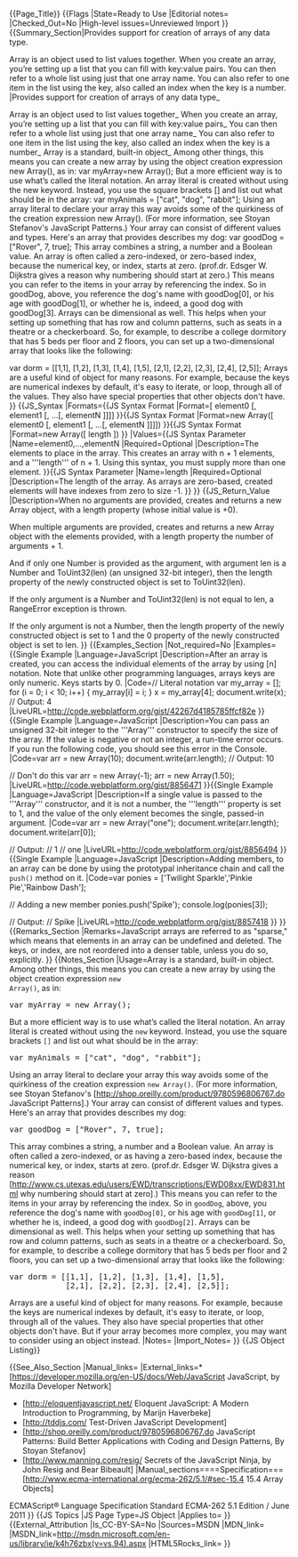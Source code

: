 {{Page_Title}}
{{Flags
|State=Ready to Use
|Editorial notes=
|Checked_Out=No
|High-level issues=Unreviewed Import
}}
{{Summary_Section|Provides support for creation of arrays of any data type.

Array is an object used to list values together. When you create an array, you’re setting up a list that you can fill with key:value pairs. You can then refer to a whole list using just that one array name. You can also refer to one item in the list using the key, also called an index when the key is a number.
|Provides support for creation of arrays of any data type_

Array is an object used to list values together_ When you create an array, you’re setting up a list that you can fill with key:value pairs_ You can then refer to a whole list using just that one array name_ You can also refer to one item in the list using the key, also called an index when the key is a number_
Array is a standard, built-in object_ Among other things, this means you can create a new array by using the object creation expression new Array(), as in:
var myArray=new Array();
But a more efficient way is to use what’s called the literal notation. An array literal is created without using the new keyword. Instead, you use the square brackets [] and list out what should be in the array:
var myAnimals = ["cat", "dog", "rabbit"];
Using an array literal to declare your array this way avoids some of the quirkiness of the creation expression new Array(). (For more information, see Stoyan Stefanov's JavaScript Patterns.)
Your array can consist of different values and types. Here's an array that provides describes my dog:
var goodDog = ["Rover", 7, true];
This array combines a string, a number and a Boolean value.
An array is often called a zero-indexed, or zero-based index, because the numerical key, or index, starts at zero. (prof.dr. Edsger W. Dijkstra gives a reason why numbering should start at zero.) This means you can refer to the items in your array by referencing the index. So in goodDog, above, you reference the dog's name with goodDog[0], or his age with goodDog[1], or whether he is, indeed, a good dog with goodDog[3].
Arrays can be dimensional as well. This helps when your setting up something that has row and column patterns, such as seats in a theatre or a checkerboard. So, for example, to describe a college dormitory that has 5 beds per floor and 2 floors, you can set up a two-dimensional array that looks like the following:

var dorm = [[1,1], [1,2], [1,3], [1,4], [1,5], 
            [2,1], [2,2], [2,3], [2,4], [2,5]];
Arrays are a useful kind of object for many reasons. For example, because the keys are numerical indexes by default, it's easy to iterate, or loop, through all of the values. They also have special properties that other objects don't have.
}}
{{JS_Syntax
|Formats={{JS Syntax Format
|Format=[ element0 [, element1 [, ...[, elementN ]]]]
}}{{JS Syntax Format
|Format=new Array([ element0 [, element1 [, ...[, elementN ]]]])
}}{{JS Syntax Format
|Format=new Array([ length ])
}}
|Values={{JS Syntax Parameter
|Name=element0,...,elementN
|Required=Optional
|Description=The elements to place in the array. This creates an array with n + 1 elements, and a '''length''' of n + 1. Using this syntax, you must supply more than one element.
}}{{JS Syntax Parameter
|Name=length
|Required=Optional
|Description=The length of the array. As arrays are zero-based, created elements will have indexes from zero to size -1.
}}
}}
{{JS_Return_Value
|Description=When no arguments are provided, creates and returns a new Array object, with a length property (whose initial value is +0).

When multiple arguments are provided, creates and returns a new Array object with the elements provided, with a length property the number of arguments + 1.

And if only one Number is provided as the argument, with argument len is a Number and ToUint32(len) (an unsigned 32-bit integer), then the length property of the newly constructed object is set to ToUint32(len).

If the only argument is a Number and ToUint32(len) is not equal to len, a RangeError exception is thrown.

If the only argument is not a Number, then the length property of the newly constructed object is set to 1 and the 0 property of the newly constructed object is set to len.
}}
{{Examples_Section
|Not_required=No
|Examples={{Single Example
|Language=JavaScript
|Description=After an array is created, you can access the individual elements of the array by using [n] notation. Note that unlike other programming languages, arrays keys are only numeric. Keys starts by 0.
|Code=// Literal notation
var my_array = [];
for (i = 0; i &lt; 10; i++) {
  my_array[i] = i;
}
x = my_array[4];
document.write(x);
// Output: 4
|LiveURL=http://code.webplatform.org/gist/42267d4185785ffcf82e
}}{{Single Example
|Language=JavaScript
|Description=You can pass an unsigned 32-bit integer to the '''Array''' constructor to specify the size of the array. If the value is negative or not an integer, a run-time error occurs. If you run the following code, you should see this error in the Console.
|Code=var arr = new Array(10);
document.write(arr.length);
// Output: 10
 
// Don't do this
var arr = new Array(-1);
arr = new Array(1.50);
|LiveURL=http://code.webplatform.org/gist/8856471
}}{{Single Example
|Language=JavaScript
|Description=If a single value is passed to the '''Array''' constructor, and it is not a number, the '''length''' property is set to 1, and the value of the only element becomes the single, passed-in argument.
|Code=var arr = new Array("one");
 document.write(arr.length);
 document.write(arr[0]);
 
 // Output:
 // 1
 // one
|LiveURL=http://code.webplatform.org/gist/8856494
}}{{Single Example
|Language=JavaScript
|Description=Adding members, to an array can be done by using the prototypal inheritance chain and call the <code>push()</code> method on it.
|Code=var ponies = ['Twilight Sparkle','Pinkie Pie','Rainbow Dash'];

// Adding a new member
ponies.push('Spike');
console.log(ponies[3]);

// Output:
// Spike
|LiveURL=http://code.webplatform.org/gist/8857418
}}
}}
{{Remarks_Section
|Remarks=JavaScript arrays are referred to as "sparse," which means that elements in an array can be undefined and deleted. The keys, or index, are not reordered into a denser table, unless you do so, explicitly.
}}
{{Notes_Section
|Usage=Array is a standard, built-in object. Among other things, this means you can create a new array by using the object creation expression <code>new Array()</code>, as in:
<pre>var myArray = new Array();</pre>

But a more efficient way is to use what’s called the literal notation. An array literal is created without using the <code>new</code> keyword. Instead, you use the square brackets <code>[]</code> and list out what should be in the array:

<pre>var myAnimals = ["cat", "dog", "rabbit"];</pre>
Using an array literal to declare your array this way avoids some of the quirkiness of the creation expression <code>new Array()</code>. (For more information, see Stoyan Stefanov's [http://shop.oreilly.com/product/9780596806767.do JavaScript Patterns].)
Your array can consist of different values and types. Here's an array that provides describes my dog:
<pre>var goodDog = ["Rover", 7, true];</pre>
This array combines a string, a number and a Boolean value.
An array is often called a zero-indexed, or as having a zero-based index, because the numerical key, or index, starts at zero. (prof.dr. Edsger W. Dijkstra gives a reason [http://www.cs.utexas.edu/users/EWD/transcriptions/EWD08xx/EWD831.html why numbering should start at zero].) This means you can refer to the items in your array by referencing the index. So in <code>goodDog</code>, above, you reference the dog's name with <code>goodDog[0]</code>, or his age with <code>goodDog[1]</code>, or whether he is, indeed, a good dog with <code>goodDog[2]</code>.
Arrays can be dimensional as well. This helps when your setting up something that has row and column patterns, such as seats in a theatre or a checkerboard. So, for example, to describe a college dormitory that has 5 beds per floor and 2 floors, you can set up a two-dimensional array that looks like the following:

<pre>
var dorm = [[1,1], [1,2], [1,3], [1,4], [1,5], 
            [2,1], [2,2], [2,3], [2,4], [2,5]];
</pre>

Arrays are a useful kind of object for many reasons. For example, because the keys are numerical indexes by default, it's easy to iterate, or loop, through all of the values. They also have special properties that other objects don't have. But if your array becomes more complex, you may want to consider using an object instead.
|Notes=
|Import_Notes=
}}
{{JS Object Listing}}

{{See_Also_Section
|Manual_links=
|External_links=* [https://developer.mozilla.org/en-US/docs/Web/JavaScript JavaScript, by Mozilla Developer Network]
* [http://eloquentjavascript.net/ Eloquent JavaScript: A Modern Introduction to Programming, by Marijn Haverbeke]
* [http://tddjs.com/ Test-Driven JavaScript Development]
* [http://shop.oreilly.com/product/9780596806767.do JavaScript Patterns: Build Better Applications with Coding and Design Patterns, By Stoyan Stefanov] 
* [http://www.manning.com/resig/ Secrets of the JavaScript Ninja, by John Resig and Bear Bibeault]
|Manual_sections====Specification===
[http://www.ecma-international.org/ecma-262/5.1/#sec-15.4 15.4 Array Objects]

ECMAScript® Language Specification
Standard ECMA-262
5.1 Edition / June 2011
}}
{{JS Topics
|JS Page Type=JS Object
|Applies to=
}}
{{External_Attribution
|Is_CC-BY-SA=No
|Sources=MSDN
|MDN_link=
|MSDN_link=http://msdn.microsoft.com/en-us/library/ie/k4h76zbx(v=vs.94).aspx
|HTML5Rocks_link=
}}